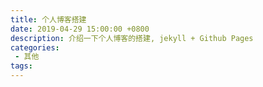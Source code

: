 ```yaml
---
title: 个人博客搭建
date: 2019-04-29 15:00:00 +0800
description: 介绍一下个人博客的搭建, jekyll + Github Pages
categories:
 - 其他
tags:
---
```


